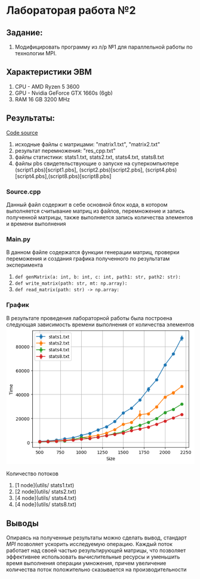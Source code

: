 # Лабораторая работа №2

## Задание: 
1. Модифицировать программу из л/р №1 для параллельной работы по технологии MPI.

## Характеристики ЭВМ
1. CPU - AMD Ryzen 5 3600
2. GPU - Nvidia GeForce GTX 1660s (6gb)
3. RAM 16 GB 3200 MHz

## Результаты: 
[Code source](https://github.com/c0de1sl1fe/multithreading/tree/main/lab2)
1. исходные файлы с матрицами: "matrix1.txt", "matrix2.txt" 
2. результат перемножения: "res_cpp.txt"
3. файлы статистики: stats1.txt, stats2.txt, stats4.txt, stats8.txt
4. файлы pbs свидетельствующие о запуске на суперкомпьютере (script1.pbs)[script1.pbs], (script2.pbs)[script2.pbs], (script4.pbs)[script4.pbs],(script8.pbs)[script8.pbs] 

### Source.cpp
Данный файл содержит в себе основной блок кода, в котором выполняется считывание матриц из файлов, перемножение и запись полученной матрицы, также выполняется запись количества элементов и времени выполнения<br>


### Main.py
В данном файле содержатся функции генерации матриц, проверки переможения и создания графика полученного по результатам эксперимента

1. `def genMatrix(a: int, b: int, c: int, path1: str, path2: str):`
2. `def write_matrix(path: str, mt: np.array):`
3. `def read_matrix(path: str) -> np.array:`

### График 
В результате проведения лабораторной работы была построена следующая зависимость времени выполнения от количества элементов<br>
![alt text](utils/output.png)

Количество потоков
1. [1 node](utils/ stats1.txt)
2. [2 node](utils/ stats2.txt)
3. [4 node](utils/ stats4.txt)
4. [4 node](utils/ stats8.txt)


## Выводы
Опираясь на полученные результаты можно сделать вывод, стандарт _MPI_ позволяет ускорить исследуемую операцию. Каждый поток работает над своей частью результирующей матрицы, что позволяет эффективнее использовать вычислительные ресурсы и уменьшить время выполнения операции умножения, причем увеличение количества поток положительно сказывается на производительности
